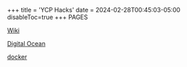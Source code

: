 +++
title = 'YCP Hacks'
date = 2024-02-28T00:45:03-05:00
disableToc=true
+++
PAGES

[Wiki](/wiki)

[Digital Ocean](/post)

[docker](/docker)



